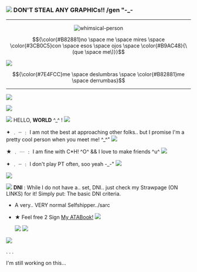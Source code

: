 ### ![](https://i.imgur.com/g5AROKN.gif) DON'T STEAL ANY GRAPHICs!! /gen "-_-
***

<p align="center"> <img src="https://komarev.com/ghpvc/?username=whimsical-person&label=mainframe%20worms&color=BD297F&style=flat" alt="whimsical-person" /> </p>
</p>

$${\color{#B82881}no \space me \space mires \space \color{#3CB0C5}con \space esos \space ojos \space \color{#B9AC48}{\(que \space me\)}}$$

![](https://i.imgur.com/p4tBWXW.png)



$${\color{#7E4FCC}me \space deslumbras \space \color{#B82881}me \space derrumbas}$$
***
![](https://i.imgur.com/YoaAd0V.png)

![](https://i.imgur.com/hLcKNio.png)

![](https://64.media.tumblr.com/4769a451746bf285e162668fda8178e0/0735995cb3f6e029-94/s75x75_c1/74785632746b86804672d82076e5556023e91794.gifv) HELLO, __WORLD__ ^_^ ! ![](https://i.imgur.com/Pr4nbv5.gif)

✦ ﹒ ┈ ﹕ I am not the best at approaching other folks.. but I promise I'm a pretty cool person when you meet me! ^_^" ![](https://i.imgur.com/G5QzBpI.gif)

★ ﹒ ┈ ﹕ I am fine with C*H! ^O^ && I love to make friends ^u^ ![](https://i.imgur.com/G5QzBpI.gif)

✦ ﹒ ┈ ﹕ I don't play PT often, soo yeah -_-" ![](https://i.imgur.com/G5QzBpI.gif)

![](https://i.imgur.com/YoaAd0V.png)

![](https://i.imgur.com/7fmJ1mA.gif) **DNI** : While I do not have a.. set, DNI.. just check my Strawpage (ON LINKS) for it! Simply put: The basic DNI criteria.

+ A very.. VERY normal Selfshipper../sarc
+ ★ Feel free 2 Sign [My ATABook!](https://whimsycal.atabook.org) ![](https://i.imgur.com/zbNFAIK.gif)

  ![](https://i.imgur.com/qc3NP59.gif) ![](https://i.imgur.com/ADEwKTE.gif)

![](https://i.imgur.com/Ju1yaSw.png)

.
.
.

I'm still working on this...
<!--
**whimsical-person/whimsical-person** is a ✨ _special_ ✨ repository because its `README.md` (this file) appears on your GitHub profile.

Here are some ideas to get you started:

- 🔭 I’m currently working on ...
- 🌱 I’m currently learning ...
- 👯 I’m looking to collaborate on ...
- 🤔 I’m looking for help with ...
- 💬 Ask me about ...
- 📫 How to reach me: ...
- 😄 Pronouns: ...
- ⚡ Fun fact: ...
-->
